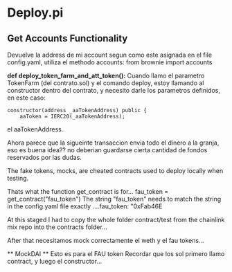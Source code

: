 # Deploy.pi
## Get Accounts Functionality
Devuelve la address de mi account segun como este asignada en el file config.yaml, utiliza el methodo accounts:
from brownie import accounts

**def deploy_token_farm_and_att_token():**
Cuando llamo el parametro TokenFarm (del contrato.sol) y el comando deploy, estoy llamando al constructor dentro del contrato, y necesito darle los parametros definidos, en este caso:

    constructor(address _aaTokenAddress) public {
        aaToken = IERC20(_aaTokenAddress);

el aaTokenAddress.

Ahora parece que la sigueinte transaccion envia todo el dinero a la granja, eso es buena idea?? no deberian guardarse cierta cantidad de fondos reservados por las dudas.

The fake tokens, mocks, are cheated contracts used to deploy locally when testing. 

Thats what the function get_contract is for...
fau_token = get_contract("fau_token")
The string "fau_token" needs to match the string in the config.yaml file exactly ....fau_token: "0xFab46E

At this staged I had to copy the whole folder contract/test from the chainlink mix repo into the contracts folder...

After that necesitamos mock correctamente el weth y el fau tokens...

** MockDAI **
Esto es para el FAU token
Recordar que los sol primero llamo contract, y luego el constructor...
